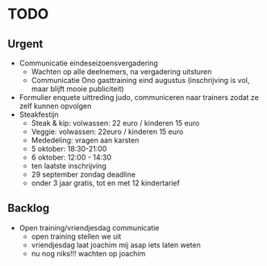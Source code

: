 # TODO
## Urgent
- Communicatie eindeseizoensvergadering
	- Wachten op alle deelnemers, na vergadering uitsturen
	- Communicatie Ono gasttraining eind augustus (inschrijving is vol, maar blijft mooie publiciteit)
- Formulier enquete uittreding judo, communiceren naar trainers zodat ze zelf kunnen opvolgen
- Steakfestijn
	- Steak & kip: volwassen: 22 euro / kinderen 15 euro
	- Veggie: volwassen: 22euro / kinderen 15 euro
	- Mededeling: vragen aan karsten
	- 5 oktober: 18:30-21:00
	- 6 oktober: 12:00 - 14:30
	- ten laatste inschrijving
	-  29 september zondag deadline
	- onder 3 jaar gratis, tot en met 12 kindertarief
	
## Backlog
- Open training/vriendjesdag communicatie
	- open training stellen we uit
	- vriendjesdag laat joachim mij asap iets laten weten
	- nu nog niks!!! wachten op joachim
<!--stackedit_data:
eyJoaXN0b3J5IjpbLTM2NjEzMzgyNywtNzUwMjUyNjkyLDIxNj
Q1ODI0NSwyMTUwNzY0MzMsLTM0Njc3Mzg5OCwxNjk4Nzc2MDk3
LDE2OTg3NzYwOTcsMTg1MDc1MDA4MywxNDU4Mzk4ODQ0LC0zNT
U0MTUzMjYsNDMxNDc5NzgsLTIxMTcwMDgyMTksNzA4Mjg2ODU4
LDE1NjQ1MDM0MzFdfQ==
-->